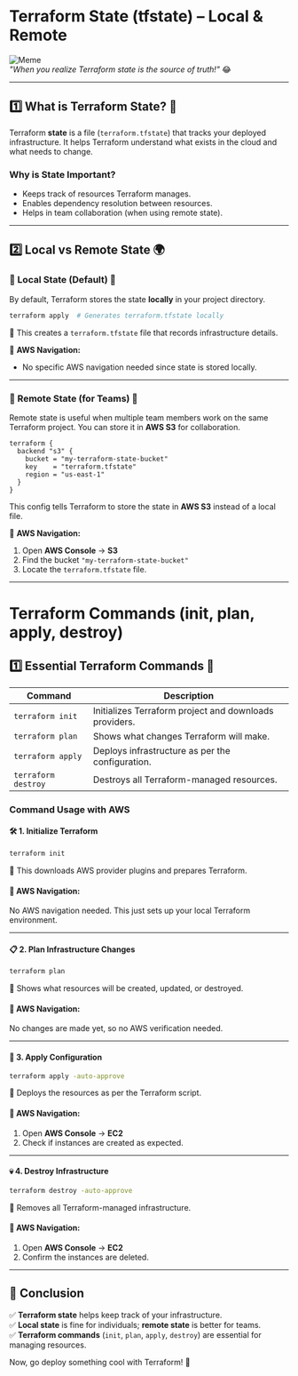 # Terraform State (tfstate) – Local & Remote

![Meme](https://i.imgflip.com/4/4t0m5.jpg)  
*"When you realize Terraform state is the source of truth!"* 😂

---

## 1️⃣ What is Terraform State? 📜
Terraform **state** is a file (`terraform.tfstate`) that tracks your deployed infrastructure. It helps Terraform understand what exists in the cloud and what needs to change.

### **Why is State Important?**
- Keeps track of resources Terraform manages.
- Enables dependency resolution between resources.
- Helps in team collaboration (when using remote state).

---

## 2️⃣ Local vs Remote State 🌍
### **🔹 Local State (Default) 🔹**
By default, Terraform stores the state **locally** in your project directory.
```sh
terraform apply  # Generates terraform.tfstate locally
```
📂 This creates a `terraform.tfstate` file that records infrastructure details.

🔎 **AWS Navigation:**
- No specific AWS navigation needed since state is stored locally.

---
### **🔹 Remote State (for Teams) 🔹**
Remote state is useful when multiple team members work on the same Terraform project. You can store it in **AWS S3** for collaboration.

```hcl
terraform {
  backend "s3" {
    bucket = "my-terraform-state-bucket"
    key    = "terraform.tfstate"
    region = "us-east-1"
  }
}
```
This config tells Terraform to store the state in **AWS S3** instead of a local file.

🔎 **AWS Navigation:**
1. Open **AWS Console** → **S3**
2. Find the bucket `"my-terraform-state-bucket"`
3. Locate the `terraform.tfstate` file.

---

# Terraform Commands (init, plan, apply, destroy)

## 1️⃣ Essential Terraform Commands 🚀
| Command | Description |
|---------|-------------|
| `terraform init` | Initializes Terraform project and downloads providers. |
| `terraform plan` | Shows what changes Terraform will make. |
| `terraform apply` | Deploys infrastructure as per the configuration. |
| `terraform destroy` | Destroys all Terraform-managed resources. |

### **Command Usage with AWS**
#### 🛠️ **1. Initialize Terraform**
```sh
terraform init
```
🔹 This downloads AWS provider plugins and prepares Terraform.

#### 🔎 **AWS Navigation:**
No AWS navigation needed. This just sets up your local Terraform environment.

---

#### 📋 **2. Plan Infrastructure Changes**
```sh
terraform plan
```
🔹 Shows what resources will be created, updated, or destroyed.

#### 🔎 **AWS Navigation:**
No changes are made yet, so no AWS verification needed.

---

#### 🚀 **3. Apply Configuration**
```sh
terraform apply -auto-approve
```
🔹 Deploys the resources as per the Terraform script.

#### 🔎 **AWS Navigation:**
1. Open **AWS Console** → **EC2**
2. Check if instances are created as expected.

---

#### 💀 **4. Destroy Infrastructure**
```sh
terraform destroy -auto-approve
```
🔹 Removes all Terraform-managed infrastructure.

#### 🔎 **AWS Navigation:**
1. Open **AWS Console** → **EC2**
2. Confirm the instances are deleted.

---

## 🎯 **Conclusion**
✅ **Terraform state** helps keep track of your infrastructure.  
✅ **Local state** is fine for individuals; **remote state** is better for teams.  
✅ **Terraform commands** (`init`, `plan`, `apply`, `destroy`) are essential for managing resources.  

Now, go deploy something cool with Terraform! 🚀

